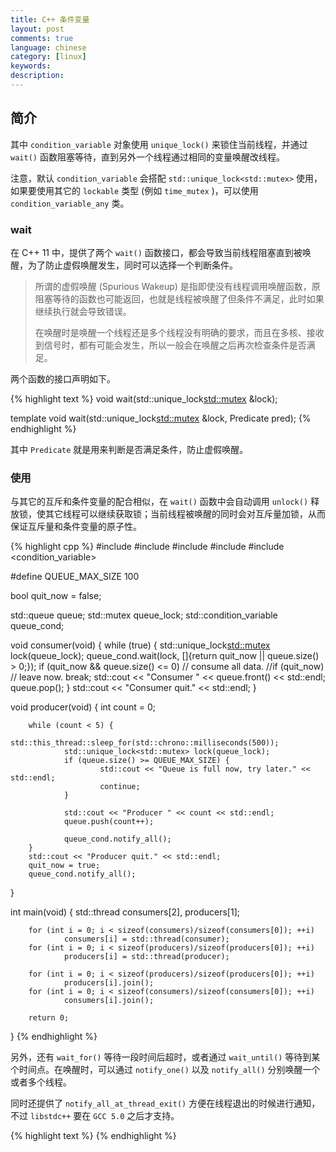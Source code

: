 ```yaml
---
title: C++ 条件变量
layout: post
comments: true
language: chinese
category: [linux]
keywords:
description:
---
```



<!-- more -->

## 简介

其中 `condition_variable` 对象使用 `unique_lock()` 来锁住当前线程，并通过 `wait()` 函数阻塞等待，直到另外一个线程通过相同的变量唤醒改线程。

注意，默认 `condition_variable` 会搭配 `std::unique_lock<std::mutex>` 使用，如果要使用其它的 `lockable` 类型 (例如 `time_mutex` )，可以使用 `condition_variable_any` 类。

### wait

在 C++ 11 中，提供了两个 `wait()` 函数接口，都会导致当前线程阻塞直到被唤醒，为了防止虚假唤醒发生，同时可以选择一个判断条件。

> 所谓的虚假唤醒 (Spurious Wakeup) 是指即使没有线程调用唤醒函数，原阻塞等待的函数也可能返回，也就是线程被唤醒了但条件不满足，此时如果继续执行就会导致错误。
>
> 在唤醒时是唤醒一个线程还是多个线程没有明确的要求，而且在多核、接收到信号时，都有可能会发生，所以一般会在唤醒之后再次检查条件是否满足。

两个函数的接口声明如下。

{% highlight text %}
void wait(std::unique_lock<std::mutex> &lock);

template<class Predicate>
void wait(std::unique_lock<std::mutex> &lock, Predicate pred);
{% endhighlight %}

其中 `Predicate` 就是用来判断是否满足条件，防止虚假唤醒。

### 使用

与其它的互斥和条件变量的配合相似，在 `wait()` 函数中会自动调用 `unlock()` 释放锁，使其它线程可以继续获取锁；当前线程被唤醒的同时会对互斥量加锁，从而保证互斥量和条件变量的原子性。

{% highlight cpp %}
#include <queue>
#include <mutex>
#include <thread>
#include <iostream>
#include <condition_variable>

#define QUEUE_MAX_SIZE   100

bool quit_now = false;

std::queue<int> queue;
std::mutex queue_lock;
std::condition_variable queue_cond;

void consumer(void)
{
        while (true) {
                std::unique_lock<std::mutex> lock(queue_lock);
                queue_cond.wait(lock, []{return quit_now || queue.size() > 0;});
                if (quit_now && queue.size() <= 0) // consume all data.
                //if (quit_now) // leave now.
                        break;
                std::cout << "Consumer " << queue.front() << std::endl;
                queue.pop();
        }
        std::cout << "Consumer quit." << std::endl;
}

void producer(void)
{
        int count = 0;

        while (count < 5) {
                std::this_thread::sleep_for(std::chrono::milliseconds(500));
                std::unique_lock<std::mutex> lock(queue_lock);
                if (queue.size() >= QUEUE_MAX_SIZE) {
                        std::cout << "Queue is full now, try later." << std::endl;
                        continue;
                }

                std::cout << "Producer " << count << std::endl;
                queue.push(count++);

                queue_cond.notify_all();
        }
        std::cout << "Producer quit." << std::endl;
        quit_now = true;
        queue_cond.notify_all();
}

int main(void)
{
        std::thread consumers[2], producers[1];

        for (int i = 0; i < sizeof(consumers)/sizeof(consumers[0]); ++i)
                consumers[i] = std::thread(consumer);
        for (int i = 0; i < sizeof(producers)/sizeof(producers[0]); ++i)
                producers[i] = std::thread(producer);

        for (int i = 0; i < sizeof(producers)/sizeof(producers[0]); ++i)
                producers[i].join();
        for (int i = 0; i < sizeof(consumers)/sizeof(consumers[0]); ++i)
                consumers[i].join();

        return 0;
}
{% endhighlight %}

另外，还有 `wait_for()` 等待一段时间后超时，或者通过 `wait_until()` 等待到某个时间点。在唤醒时，可以通过 `notify_one()` 以及 `notify_all()` 分别唤醒一个或者多个线程。

同时还提供了 `notify_all_at_thread_exit()` 方便在线程退出的时候进行通知，不过 `libstdc++` 要在 `GCC 5.0` 之后才支持。

<!--
https://www.cnblogs.com/haippy/p/3252041.html
-->

{% highlight text %}
{% endhighlight %}
